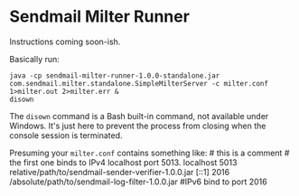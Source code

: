 # Sendmail Milter Runner

Instructions coming soon-ish.

Basically run:

    java -cp sendmail-milter-runner-1.0.0-standalone.jar com.sendmail.milter.standalone.SimpleMilterServer -c milter.conf 1>milter.out 2>milter.err &
    disown

The `disown` command is a Bash built-in command, not available under Windows. It's just here to prevent
the process from closing when the console session is terminated.

Presuming your `milter.conf` contains something like:
    # this is a comment
    # the first one binds to IPv4 localhost port 5013.
    localhost 5013 relative/path/to/sendmail-sender-verifier-1.0.0.jar
    [::1] 2016 /absolute/path/to/sendmail-log-filter-1.0.0.jar #IPv6 bind to port 2016
